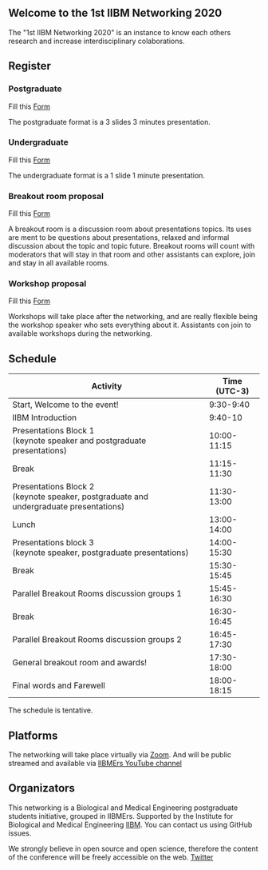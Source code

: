 ## Welcome to the 1st IIBM Networking 2020

The "1st IIBM Networking 2020" is an instance to know each others research and increase interdisciplinary colaborations. 

## Register

### Postgraduate 
Fill this [Form](https://docs.google.com/forms/d/e/1FAIpQLSfkcXWRbVFJqf1Ha86PBapHeKbjdZ2pi5zQNIEn7n9eIRdgXQ/viewform?usp=sf_link)

The postgraduate format is a 3 slides 3 minutes presentation.

### Undergraduate
Fill this [Form](https://docs.google.com/forms/d/e/1FAIpQLSdQiyXymsQbQ9u8FVLNob-Iz9Yd72xhXDHhAljhp5QQ1xj1Pw/viewform?usp=sf_link)

The undergraduate format is a 1 slide 1 minute presentation.

### Breakout room proposal
Fill this [Form](https://docs.google.com/forms/d/e/1FAIpQLSdTSCjS7YmxSmdnOpQmdK1ITtFL1jdc9MRECXo1LQPaGOesng/viewform?usp=sf_link)

A breakout room is a discussion room about presentations topics. Its uses are ment to be questions about presentations, relaxed and informal discussion about the topic and topic future. Breakout rooms will count with moderators that will stay in that room and other assistants can explore, join and stay in all available rooms. 

### Workshop proposal
Fill this [Form](https://docs.google.com/forms/d/e/1FAIpQLSdwE-EEdabz2bOLFyW4XRdaN6SfaduGyjFfPWKT8UmeJLoMKA/viewform?usp=sf_link)

Workshops will take place after the networking, and are really flexible being the workshop speaker who sets everything about it. Assistants con join to available workshops during the networking.

## Schedule

|**Activity**|Time (UTC-3)|
|---|-----|
|Start, Welcome to the event!|9:30-9:40|
|IIBM Introduction|9:40-10|
|Presentations Block 1<br>(keynote speaker and postgraduate presentations)|10:00-11:15|
|Break|11:15-11:30|
|Presentations Block 2<br>(keynote speaker, postgraduate and undergraduate presentations)|11:30-13:00|
|Lunch|13:00-14:00|
|Presentations block 3<br>(keynote speaker, postgraduate presentations)| 14:00-15:30|
|Break|15:30-15:45|
|Parallel Breakout Rooms discussion groups 1|15:45-16:30|
|Break|16:30-16:45|
|Parallel Breakout Rooms discussion groups 2|16:45-17:30|
|General breakout room and awards!|17:30-18:00|
|Final words and Farewell|18:00-18:15|

The schedule is tentative.

## Platforms

The networking will take place virtually via [Zoom](https://zoom.us/).
And will be public streamed and available via [IIBMErs YouTube channel]()


## Organizators

This networking is a Biological and Medical Engineering postgraduate students initiative, grouped in IIBMErs. Supported by the Institute for Biological and Medical Engineering [IIBM](https://ingenieriabiologicaymedica.uc.cl/en/). You can contact us using GitHub issues.

We strongly believe in open source and open science, therefore the content of the conference will be freely accessible on the web.
[Twitter](https://twitter.com/IibMers)
